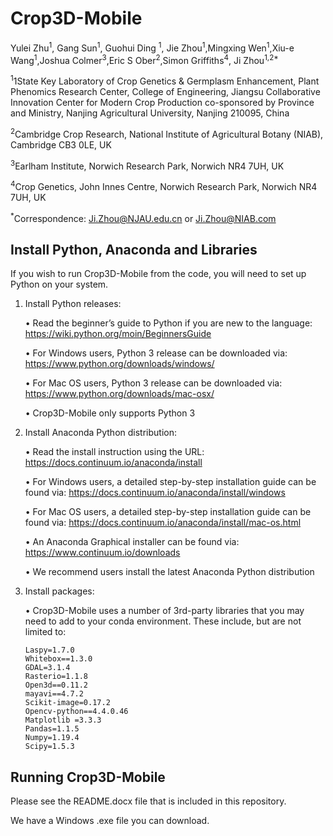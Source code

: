 # Crop3D-Mobile

Yulei Zhu<sup>1</sup>, Gang Sun<sup>1</sup>, Guohui Ding <sup>1</sup>, Jie Zhou<sup>1</sup>,Mingxing Wen<sup>1</sup>,Xiu-e Wang<sup>1</sup>,Joshua Colmer<sup>3</sup>,Eric S Ober<sup>2</sup>,Simon Griffiths<sup>4</sup>, Ji Zhou<sup>1,2*</sup>

<sup>1</sup>1State Key Laboratory of Crop Genetics & Germplasm Enhancement, Plant Phenomics Research Center, College of Engineering, Jiangsu Collaborative Innovation Center for Modern Crop Production co-sponsored by Province and Ministry, Nanjing Agricultural University, Nanjing 210095, China  

<sup>2</sup>Cambridge Crop Research, National Institute of Agricultural Botany (NIAB), Cambridge CB3 0LE, UK  

<sup>3</sup>Earlham Institute, Norwich Research Park, Norwich NR4 7UH, UK 

<sup>4</sup>Crop Genetics, John Innes Centre, Norwich Research Park, Norwich NR4 7UH, UK

<sup>*</sup>Correspondence: Ji.Zhou@NJAU.edu.cn or Ji.Zhou@NIAB.com

## Install Python, Anaconda and Libraries
If you wish to run Crop3D-Mobile from the code, you will need to set up Python on your system. 

1. Install Python releases:
   
   •	Read the beginner’s guide to Python if you are new to the language: 
   https://wiki.python.org/moin/BeginnersGuide
   
   •	For Windows users, Python 3 release can be downloaded via: 
   https://www.python.org/downloads/windows/
   
   •	For Mac OS users, Python 3 release can be downloaded via: 
   https://www.python.org/downloads/mac-osx/
   
   •	Crop3D-Mobile only supports Python 3

2. Install Anaconda Python distribution:
   
   •	Read the install instruction using the URL: https://docs.continuum.io/anaconda/install
   
   •	For Windows users, a detailed step-by-step installation guide can be found via: 
   https://docs.continuum.io/anaconda/install/windows 
   
   •	For Mac OS users, a detailed step-by-step installation guide can be found via:
   https://docs.continuum.io/anaconda/install/mac-os.html
   
   •	An Anaconda Graphical installer can be found via: 
   https://www.continuum.io/downloads

   •	We recommend users install the latest Anaconda Python distribution

3. Install packages:

   • Crop3D-Mobile uses a number of 3rd-party libraries that you may need to add to your conda environment.
   These include, but are not limited to:
   
       Laspy=1.7.0
       Whitebox==1.3.0
       GDAL=3.1.4
       Rasterio=1.1.8
       Open3d==0.11.2
       mayavi==4.7.2
       Scikit-image=0.17.2
       Opencv-python==4.4.0.46
       Matplotlib =3.3.3
       Pandas=1.1.5
       Numpy=1.19.4
       Scipy=1.5.3
   
## Running Crop3D-Mobile

Please see the README.docx file that is included in this repository. 

We have a Windows .exe file you can download.
